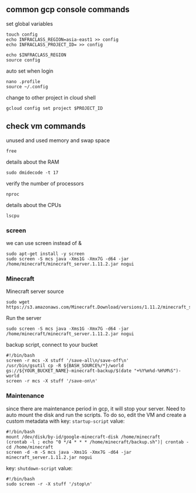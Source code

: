 ## common gcp console commands


set global variables
```
touch config
echo INFRACLASS_REGION=asia-east1 >> config
echo INFRACLASS_PROJECT_ID= >> config

echo $INFRACLASS_REGION
source config
```

auto set when login
```
nano .profile
source ~/.config
```

change to other project in cloud shell
```
gcloud config set project $PROJECT_ID
```

## check vm commands

unused and used memory and swap space
```
free
```
details about the RAM
```
sudo dmidecode -t 17
```
verify the number of processors
```
nproc
```
details about the CPUs
```
lscpu
```

### screen

we can use screen instead of &
```
sudo apt-get install -y screen
sudo screen -S mcs java -Xms1G -Xmx7G -d64 -jar /home/minecraft/minecraft_server.1.11.2.jar nogui
```

### Minecraft 

Minecraft server source
```
sudo wget https://s3.amazonaws.com/Minecraft.Download/versions/1.11.2/minecraft_server.1.11.2.jar
```

Run the server
```
sudo screen -S mcs java -Xms1G -Xmx7G -d64 -jar /home/minecraft/minecraft_server.1.11.2.jar nogui
```

backup script, connect to your bucket
```
#!/bin/bash
screen -r mcs -X stuff '/save-all\n/save-off\n'
/usr/bin/gsutil cp -R ${BASH_SOURCE%/*}/world gs://${YOUR_BUCKET_NAME}-minecraft-backup/$(date "+%Y%m%d-%H%M%S")-world
screen -r mcs -X stuff '/save-on\n'
```


### Maintenance
since there are maintenance period in gcp, it will stop your server. Need to auto mount the disk and run the scripts.
To do so, edit the VM and create a custom metadata with 
key: ```startup-script```
value:
```
#!/bin/bash
mount /dev/disk/by-id/google-minecraft-disk /home/minecraft
(crontab -l ; echo "0 */4 * * * /home/minecraft/backup.sh")| crontab -
cd /home/minecraft
screen -d -m -S mcs java -Xms1G -Xmx7G -d64 -jar minecraft_server.1.11.2.jar nogui
```
key: ```shutdown-script```
value: 
```
#!/bin/bash
sudo screen -r -X stuff '/stop\n'
```
